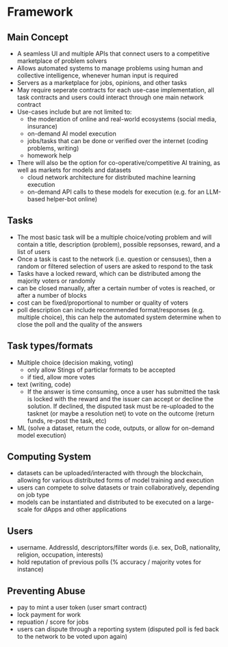 # Framework

## Main Concept

- A seamless UI and multiple APIs that connect users to a competitive marketplace of problem solvers
- Allows automated systems to manage problems using human and collective intelligence, whenever
  human input is required
- Servers as a marketplace for jobs, opinions, and other tasks
- May require seperate contracts for each use-case implementation, all task contracts and users could interact 
  through one main network contract
- Use-cases include but are not limited to: 
  - the moderation of online and real-world ecosystems (social media, insurance)
  - on-demand AI model execution
  - jobs/tasks that can be done or verified over the internet (coding problems, writing)
  - homework help
- There will also be the option for co-operative/competitive AI training, as well as markets for models and datasets
  -  cloud network architecture for distributed machine learning execution
  -  on-demand API calls to these models for execution (e.g. for an LLM-based helper-bot online)

## Tasks

- The most basic task will be a multiple choice/voting problem and will contain a title, description (problem), possible
  repsonses, reward, and a list of users
- Once a task is cast to the network (i.e. question or censuses), then a random or filtered selection of users are asked
  to respond to the task
- Tasks have a locked reward, which can be distributed among the majority voters or randomly
- can be closed manually, after a certain number of votes is reached, or after a number of blocks
- cost can be fixed/proportional to number or quality of voters 
- poll description can include recommended format/responses (e.g. multiple choice), this can help the automated system 
  determine when to close the poll and the quality of the answers

## Task types/formats

- Multiple choice (decision making, voting)
  - only allow Stings of particlar formats to be accepted
  - if tied, allow more votes
- text (writing, code)
  - If the answer is time consuming, once a user has submitted the task is locked with the reward and the issuer can 
    accept or decline the solution. If declined, the disputed task must be re-uploaded to the tasknet (or maybe a 
    resolution net) to vote on the outcome (return funds, re-post the task, etc)
- ML (solve a dataset, return the code, outputs, or allow for on-demand model execution)

## Computing System
- datasets can be uploaded/interacted with through the blockchain, allowing for various distributed forms of model training and execution
- users can compete to solve datasets or train collaboratively, depending on job type
- models can be instantiated and distributed to be executed on a large-scale for dApps and other applications

## Users
- username. AddressId, descriptors/filter words (i.e. sex, DoB, nationality, religion, occupation, interests)
- hold reputation of previous polls (% accuracy / majority votes for instance)

## Preventing Abuse
- pay to mint a user token (user smart contract)
- lock payment for work
- repuation / score for jobs
- users can dispute through a reporting system (disputed poll is fed back to the network to be voted upon again)
